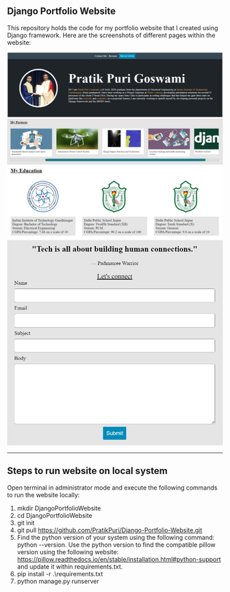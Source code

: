 Django Portfolio Website
---
This repository holds the code for my portfolio website that I created using Django framework. Here are the screenshots of different pages within the website:

![Introduction](https://github.com/PratikPuri/Django-Portfolio-Website/blob/master/static/images/Screenshot1.jpg)
![Projects](https://github.com/PratikPuri/Django-Portfolio-Website/blob/master/static/images/Screenshot2.jpg)
![Education](https://github.com/PratikPuri/Django-Portfolio-Website/blob/master/static/images/Screenshot3.jpg)
![Contact Me](https://github.com/PratikPuri/Django-Portfolio-Website/blob/master/static/images/Screenshot4.jpg)

---
Steps to run website on local system
---
Open terminal in administrator mode and execute the following commands to run the website locally:

1. mkdir DjangoPortfolioWebsite
2. cd DjangoPortfolioWebsite
3. git init
4. git pull https://github.com/PratikPuri/Django-Portfolio-Website.git
5. Find the python version of your system using the following command: python --version. Use the python version to find the compatible pillow version using the following website: https://pillow.readthedocs.io/en/stable/installation.html#python-support and update it within requirements.txt.
6. pip install -r .\requirements.txt
7. python manage.py runserver
